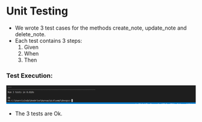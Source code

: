 # Unit Testing 

- We wrote 3 test cases for the methods create_note, update_note and delete_note.
- Each test contains 3 steps: 
    1. Given
    2. When
    3. Then

### Test Execution:

<p align="center">
    <img src="../images/unit.PNG" alt="Unit tests execution">
</p>

- The 3 tests are Ok.
